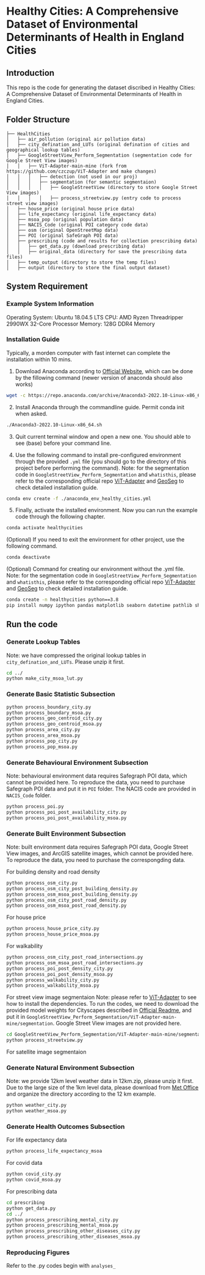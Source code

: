 # Healthy Cities: A Comprehensive Dataset of Environmental Determinants of Health in England Cities

## Introduction

This repo is the code for generating the dataset discribed in Healthy Cities: A Comprehensive Dataset of Environmental Determinants of Health in England Cities.

## Folder Structure
```none
├── HealthCities
│   ├── air_pollution (original air pollution data)
│   ├── city_defination_and_LUTs (original defination of cities and geographical lookup tables)
│   ├── GoogleStreetView_Perform_Segmentation (segmentation code for Google Street View images)
│   │   ├── ViT-Adapter-main-mine (fork from https://github.com/czczup/ViT-Adapter and make changes)
│   │   │   ├── detection (not used in our proj)
│   │   │   ├── segmentation (for semantic segmentaion)
│   │   │   │   ├── GoogleStreetView (directory to store Google Street View images)
│   │   │   │   ├── process_streetview.py (entry code to process street view images)
│   ├── house_price (original house price data)
│   ├── life_expectancy (original life_expectancy data)
│   ├── msoa_pop (original population data)
│   ├── NACIS_Code (original POI category code data)
│   ├── osm (original OpenStreetMap data)
│   ├── POI (original SafeGraph POI data)
│   ├── prescribing (code and results for collection prescribing data)
│   │   ├── get_data.py (download prescribing data)
│   │   ├── original_data (directory for save the prescribing data files)
│   ├── temp_output (directory to store the temp files)
│   ├── output (directory to store the final output dataset)
```

## System Requirement

### Example System Information
Operating System: Ubuntu 18.04.5 LTS
CPU: AMD Ryzen Threadripper 2990WX 32-Core Processor
Memory: 128G DDR4 Memory

### Installation Guide
Typically, a morden computer with fast internet can complete the installation within 10 mins.

1. Download Anaconda according to [Official Website](https://www.anaconda.com/products/distribution), which can be done by the fillowing command (newer version of anaconda should also works)
``` bash
wget -c https://repo.anaconda.com/archive/Anaconda3-2022.10-Linux-x86_64.sh
```
2. Install Anaconda through the commandline guide. Permit conda init when asked.
``` bash
./Anaconda3-2022.10-Linux-x86_64.sh
```
3. Quit current terminal window and open a new one. You should able to see (base) before your command line. 

4. Use the following command to install pre-configured environment through the provided `.yml` file (you should go to the directory of this project before performing the command). Note: for the segmentation code in `GoogleStreetView_Perform_Segmentation` and `whatisthis`, please refer to the corresponding official repo [ViT-Adapter](https://github.com/czczup/ViT-Adapter) and [GeoSeg](https://github.com/WangLibo1995/GeoSeg) to check detailed installation guide.
``` bash
conda env create -f ./anaconda_env_healthy_cities.yml
```

5. Finally, activate the installed environment. Now you can run the example code through the following chapter.
``` bash
conda activate healthycities
```

(Optional) If you need to exit the environment for other project, use the following command.

``` bash
conda deactivate 
```

(Optional) Command for creating our environment without the .yml file. Note: for the segmentation code in `GoogleStreetView_Perform_Segmentation` and `whatisthis`, please refer to the corresponding official repo [ViT-Adapter](https://github.com/czczup/ViT-Adapter) and [GeoSeg](https://github.com/WangLibo1995/GeoSeg) to check detailed installation guide.
``` bash
conda create -n healthycities python==3.8
pip install numpy ipython pandas matplotlib seaborn datetime pathlib shapely geopandas pyrosm h5netcdf haversine requests urllib3 tqdm scipy scikit-learn
```


## Run the code
### Generate Lookup Tables
Note: we have compressed the original lookup tables in `city_defination_and_LUTs`. Please unzip it first.
``` bash
cd ../
python make_city_msoa_lut.py
```
### Generate Basic Statistic Subsection
``` bash
python process_boundary_city.py
python process_boundary_msoa.py
python process_geo_centroid_city.py
python process_geo_centroid_msoa.py
python process_area_city.py
python process_area_msoa.py
python process_pop_city.py
python process_pop_msoa.py
```

### Generate Behavioural Environment Subsection
Note: behavioural environment data requires Safegraph POI data, which cannot be provided here. To reproduce the data, you need to purchase Safegraph POI data and put it in `POI` folder. The NACIS code are provided in `NACIS_Code` folder.
``` bash
python process_poi.py
python process_poi_post_availability_city.py
python process_poi_post_availability_msoa.py
```


### Generate Built Environment Subsection
Note: built environment data requires Safegraph POI data, Google Street View images, and ArcGIS satellite images, which cannot be provided here. To reproduce the data, you need to purchase the correspongding data.

For building density and road density
``` bash
python process_osm_city.py
python process_osm_city_post_building_density.py
python process_osm_msoa_post_building_density.py
python process_osm_city_post_road_density.py
python process_osm_msoa_post_road_density.py
```

For house price
``` bash
python process_house_price_city.py
python process_house_price_msoa.py
```

For walkability
``` bash
python process_osm_city_post_road_intersections.py
python process_osm_msoa_post_road_intersections.py
python process_poi_post_density_city.py
python process_poi_post_density_msoa.py
python process_walkability_city.py
python process_walkability_msoa.py
```

For street view image segmentaion
Note: please refer to [ViT-Adapter](https://github.com/czczup/ViT-Adapter) to see how to install the dependencies. To run the codes, we need to download the provided model weights for Cityscapes described in [Official Readme](https://github.com/czczup/ViT-Adapter/tree/main/segmentation), and put it in `GoogleStreetView_Perform_Segmentation/ViT-Adapter-main-mine/segmentation`. Google Street View images are not provided here.
``` bash
cd GoogleStreetView_Perform_Segmentation/ViT-Adapter-main-mine/segmentation
python process_streetview.py
```

For satellite image segmentaion


### Generate Natural Environment Subsection
Note: we provide 12km level weather data in 12km.zip, please unzip it first. Due to the large size of the 1km level data, please download from [Met Office](https://www.metoffice.gov.uk/research/climate/maps-and-data/data/haduk-grid/haduk-grid) and organize the directory according to the 12 km example.
``` bash
python weather_city.py
python weather_msoa.py
```


### Generate Health Outcomes Subsection
For life expectancy data
``` bash
python process_life_expectancy_msoa
```

For covid data
``` bash
python covid_city.py
python covid_msoa.py
```

For prescribing data
``` bash
cd prescribing
python get_data.py
cd ../
python process_prescribing_mental_city.py
python process_prescribing_mental_msoa.py
python process_prescribing_other_diseases_city.py
python process_prescribing_other_diseases_msoa.py
```

### Reproducing Figures
Refer to the .py codes begin with `analyses_`